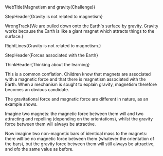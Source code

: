 WebTitle{Magnetism and gravity(Challenge)}

StepHeader{Gravity is not related to magnetism}

WrongTrack{We are pulled down onto the Earth's surface by gravity. Gravity works because the Earth is like a giant magnet which attracts things to the surface.}

RightLines{Gravity is not related to magnetism.}

StepHeader{Forces associated with the Earth}

ThinkHeader{Thinking about the learning}

This is a common conflation. Children know that magnets are associated with a magnetic force and that there is magnetism associated with the Earth. When a mechanism is sought to explain gravity, magnetism therefore becomes an obvious candidate.

The gravitational force and magnetic force are different in nature, as an example shows.

Imagine two magnets: the magnetic force between them will and two attracting and repelling (depending on the orientations), whilst the gravity force between them will always be attractive.

Now imagine two non-magnetic bars of identical mass to the magnets: there will be no magnetic force between them (whatever the orientation of the bars), but the gravity force between them will still always be attractive, and ofo the same value as before.

